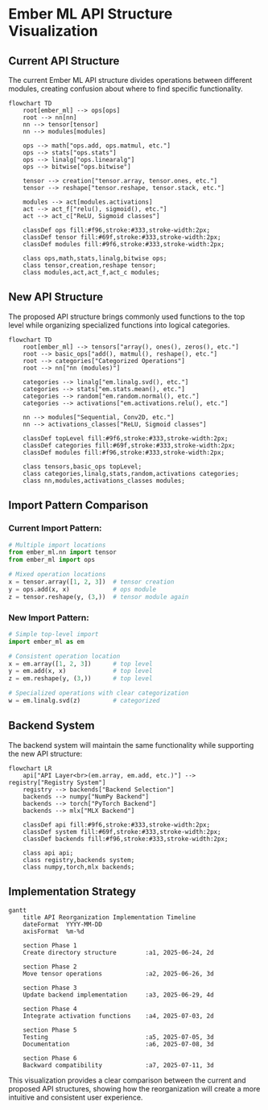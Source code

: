 # Ember ML API Structure Visualization

## Current API Structure

The current Ember ML API structure divides operations between different modules, creating confusion about where to find specific functionality.

```mermaid
flowchart TD
    root[ember_ml] --> ops[ops]
    root --> nn[nn]
    nn --> tensor[tensor]
    nn --> modules[modules]
    
    ops --> math["ops.add, ops.matmul, etc."]
    ops --> stats["ops.stats"]
    ops --> linalg["ops.linearalg"]
    ops --> bitwise["ops.bitwise"]
    
    tensor --> creation["tensor.array, tensor.ones, etc."]
    tensor --> reshape["tensor.reshape, tensor.stack, etc."]
    
    modules --> act[modules.activations]
    act --> act_f["relu(), sigmoid(), etc."]
    act --> act_c["ReLU, Sigmoid classes"]
    
    classDef ops fill:#f96,stroke:#333,stroke-width:2px;
    classDef tensor fill:#69f,stroke:#333,stroke-width:2px;
    classDef modules fill:#9f6,stroke:#333,stroke-width:2px;
    
    class ops,math,stats,linalg,bitwise ops;
    class tensor,creation,reshape tensor;
    class modules,act,act_f,act_c modules;
```

## New API Structure

The proposed API structure brings commonly used functions to the top level while organizing specialized functions into logical categories.

```mermaid
flowchart TD
    root[ember_ml] --> tensors["array(), ones(), zeros(), etc."]
    root --> basic_ops["add(), matmul(), reshape(), etc."]
    root --> categories["Categorized Operations"]
    root --> nn["nn (modules)"]
    
    categories --> linalg["em.linalg.svd(), etc."]
    categories --> stats["em.stats.mean(), etc."]
    categories --> random["em.random.normal(), etc."]
    categories --> activations["em.activations.relu(), etc."]
    
    nn --> modules["Sequential, Conv2D, etc."]
    nn --> activations_classes["ReLU, Sigmoid classes"]
    
    classDef topLevel fill:#9f6,stroke:#333,stroke-width:2px;
    classDef categories fill:#69f,stroke:#333,stroke-width:2px;
    classDef modules fill:#f96,stroke:#333,stroke-width:2px;
    
    class tensors,basic_ops topLevel;
    class categories,linalg,stats,random,activations categories;
    class nn,modules,activations_classes modules;
```

## Import Pattern Comparison

### Current Import Pattern:
```python
# Multiple import locations
from ember_ml.nn import tensor
from ember_ml import ops

# Mixed operation locations
x = tensor.array([1, 2, 3])  # tensor creation
y = ops.add(x, x)            # ops module
z = tensor.reshape(y, (3,))  # tensor module again
```

### New Import Pattern:
```python
# Simple top-level import
import ember_ml as em

# Consistent operation location
x = em.array([1, 2, 3])      # top level
y = em.add(x, x)             # top level
z = em.reshape(y, (3,))      # top level

# Specialized operations with clear categorization
w = em.linalg.svd(z)         # categorized
```

## Backend System

The backend system will maintain the same functionality while supporting the new API structure:

```mermaid
flowchart LR
    api["API Layer<br>(em.array, em.add, etc.)"] --> registry["Registry System"]
    registry --> backends["Backend Selection"]
    backends --> numpy["NumPy Backend"]
    backends --> torch["PyTorch Backend"]
    backends --> mlx["MLX Backend"]
    
    classDef api fill:#9f6,stroke:#333,stroke-width:2px;
    classDef system fill:#69f,stroke:#333,stroke-width:2px;
    classDef backends fill:#f96,stroke:#333,stroke-width:2px;
    
    class api api;
    class registry,backends system;
    class numpy,torch,mlx backends;
```

## Implementation Strategy

```mermaid
gantt
    title API Reorganization Implementation Timeline
    dateFormat  YYYY-MM-DD
    axisFormat  %m-%d
    
    section Phase 1
    Create directory structure        :a1, 2025-06-24, 2d
    
    section Phase 2
    Move tensor operations            :a2, 2025-06-26, 3d
    
    section Phase 3
    Update backend implementation     :a3, 2025-06-29, 4d
    
    section Phase 4
    Integrate activation functions    :a4, 2025-07-03, 2d
    
    section Phase 5
    Testing                           :a5, 2025-07-05, 3d
    Documentation                     :a6, 2025-07-08, 3d
    
    section Phase 6
    Backward compatibility            :a7, 2025-07-11, 3d
```

This visualization provides a clear comparison between the current and proposed API structures, showing how the reorganization will create a more intuitive and consistent user experience.

